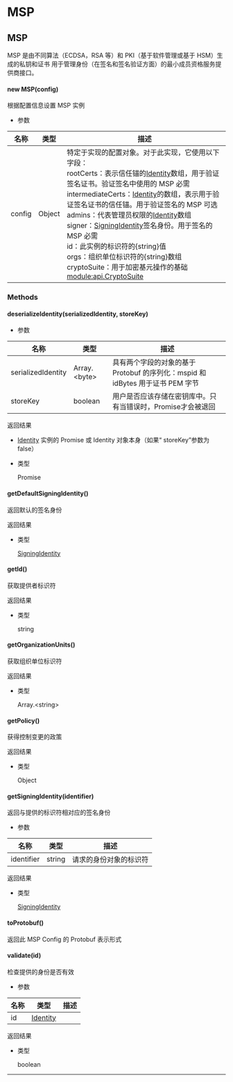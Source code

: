 # MSP

## MSP

MSP 是由不同算法（ECDSA，RSA 等）和 PKI（基于软件管理或基于 HSM）生成的私钥和证书 用于管理身份（在签名和签名验证方面）的最小成员资格服务提供商接口。

#### new MSP(config)

根据配置信息设置 MSP 实例

- 参数

| 名称   | 类型   | 描述                                                                                                                                                                                                                                                                                                                                                                                                                                                                                                                                                                                                                                                                                                                                                                                                                                                                                                      |
| ------ | ------ | --------------------------------------------------------------------------------------------------------------------------------------------------------------------------------------------------------------------------------------------------------------------------------------------------------------------------------------------------------------------------------------------------------------------------------------------------------------------------------------------------------------------------------------------------------------------------------------------------------------------------------------------------------------------------------------------------------------------------------------------------------------------------------------------------------------------------------------------------------------------------------------------------------- |
| config | Object | 特定于实现的配置对象。对于此实现，它使用以下字段：<br>rootCerts：表示信任锚的[Identity](https://hyperledger.github.io/fabric-sdk-node/release-1.4/global.html#Identity)数组，用于验证签名证书。验证签名中使用的 MSP 必需<br>intermediateCerts：[Identity](https://hyperledger.github.io/fabric-sdk-node/release-1.4/global.html#Identity)的数组，表示用于验证签名证书的信任锚。用于验证签名的 MSP 可选<br>admins：代表管理员权限的[Identity](https://hyperledger.github.io/fabric-sdk-node/release-1.4/global.html#Identity)数组<br>signer：[SigningIdentity](https://hyperledger.github.io/fabric-sdk-node/release-1.4/SigningIdentity.html)签名身份。用于签名的 MSP 必需<br>id：此实例的标识符的{string}值<br>orgs：组织单位标识符的{string}数组<br>cryptoSuite：用于加密基元操作的基础 [module:api.CryptoSuite](https://hyperledger.github.io/fabric-sdk-node/release-1.4/module-api.CryptoSuite.html) |

### Methods

#### deserializeIdentity(serializedIdentity, storeKey)

- 参数

| 名称               | 类型               | 描述                                                                           |
| ------------------ | ------------------ | ------------------------------------------------------------------------------ |
| serializedIdentity | Array.&lt;byte&gt; | 具有两个字段的对象的基于 Protobuf 的序列化：mspid 和 idBytes 用于证书 PEM 字节 |
| storeKey           | boolean            | 用户是否应该存储在密钥库中。只有当错误时，Promise才会被退回                       |

返回结果

- [Identity](https://hyperledger.github.io/fabric-sdk-node/release-1.4/global.html#Identity) 实例的 Promise 或 Identity 对象本身（如果“ storeKey”参数为 false）

- 类型

  Promise

#### getDefaultSigningIdentity()

返回默认的签名身份

返回结果

- 类型

  [SigningIdentity](https://hyperledger.github.io/fabric-sdk-node/release-1.4/SigningIdentity.html)

#### getId()

获取提供者标识符

返回结果

- 类型

  string

#### getOrganizationUnits()

获取组织单位标识符

返回结果

- 类型

  Array.&lt;string&gt;

#### getPolicy()

获得控制变更的政策

返回结果

- 类型

  Object

#### getSigningIdentity(identifier)

返回与提供的标识符相对应的签名身份

- 参数

| 名称       | 类型   | 描述                   |
| ---------- | ------ | ---------------------- |
| identifier | string | 请求的身份对象的标识符 |

返回结果

- 类型

  [SigningIdentity](https://hyperledger.github.io/fabric-sdk-node/release-1.4/SigningIdentity.html)

#### toProtobuf()

返回此 MSP Config 的 Protobuf 表示形式

#### validate(id)

检查提供的身份是否有效

- 参数

| 名称 | 类型                                                                                       | 描述 |
| ---- | ------------------------------------------------------------------------------------------ | ---- |
| id   | [Identity](https://hyperledger.github.io/fabric-sdk-node/release-1.4/global.html#Identity) |      |

返回结果

- 类型

  boolean

---
